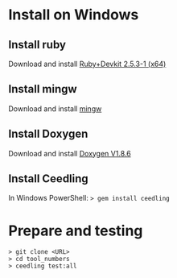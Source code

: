 # Install on Windows
## Install ruby
Download and install [Ruby+Devkit 2.5.3-1 (x64)](https://rubyinstaller.org)

## Install mingw
Download and install [mingw](https://sourceforge.net/projects/mingw-w64/)

## Install Doxygen
Download and install [Doxygen V1.8.6](https://sourceforge.net/projects/doxygen/files/rel-1.8.6/doxygen-1.8.6-setup.exe/download)

## Install Ceedling
In Windows PowerShell:
`> gem install ceedling`

# Prepare and testing
```
> git clone <URL>
> cd tool_numbers
> ceedling test:all
```
